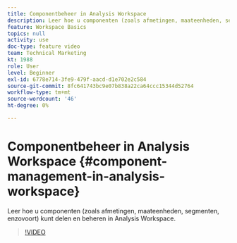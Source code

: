 ```yaml
---
title: Componentbeheer in Analysis Workspace
description: Leer hoe u componenten (zoals afmetingen, maateenheden, segmenten, enzovoort) kunt delen en beheren in Analysis Workspace.
feature: Workspace Basics
topics: null
activity: use
doc-type: feature video
team: Technical Marketing
kt: 1988
role: User
level: Beginner
exl-id: 6778e714-3fe9-479f-aacd-d1e702e2c584
source-git-commit: 8fc641743bc9e07b838a22ca64ccc15344d52764
workflow-type: tm+mt
source-wordcount: '46'
ht-degree: 0%

---
```


# Componentbeheer in Analysis Workspace {#component-management-in-analysis-workspace}

Leer hoe u componenten (zoals afmetingen, maateenheden, segmenten, enzovoort) kunt delen en beheren in Analysis Workspace.

>[!VIDEO](https://video.tv.adobe.com/v/24095/?quality=12&learn=on)
